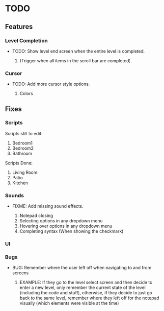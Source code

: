 # TODO

## Features

### Level Completion

- TODO: Show level end screen when the entire level is completed.

  1. (Trigger when all items in the scroll bar are completed).

### Cursor

- TODO: Add more cursor style options.

  1. Colors

## Fixes

### Scripts
Scripts still to edit:
1. Bedroom1
2. Bedroom2
3. Bathroom

Scripts Done:
1. Living Room 
2. Patio
3. Kitchen


### Sounds

- FIXME: Add missing sound effects.

  1. Notepad closing
  2. Selecting options in any dropdown menu
  3. Hovering over options in any dropdown menu
  4. Completing syntax (When showing the checkmark)

### UI

### Bugs

- BUG: Remember where the user left off when navigating to and from screens

  1. EXAMPLE: If they go to the level select screen and then decide to enter a new level, only remember the current state of the level (including the code and stuff), otherwise, if they decide to just go back to the same level, remember where they left off for the notepad visually (which elements were visible at the time)
